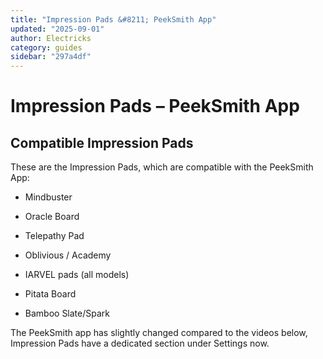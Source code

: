 ```yaml
---
title: "Impression Pads &#8211; PeekSmith App"
updated: "2025-09-01"
author: Electricks
category: guides
sidebar: "297a4df"
---
```


# Impression Pads &#8211; PeekSmith App

## Compatible Impression Pads

 
 
 
 
 

These are the Impression Pads, which are compatible with the PeekSmith App:

- Mindbuster

- Oracle Board

- Telepathy Pad

- Oblivious / Academy

- IARVEL pads (all models)

- Pitata Board

- Bamboo Slate/Spark

The PeekSmith app has slightly changed compared to the videos below, Impression Pads have a dedicated section under Settings now.